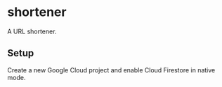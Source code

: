 # shortener
A URL shortener.

## Setup

Create a new Google Cloud project and enable Cloud Firestore in native mode.

